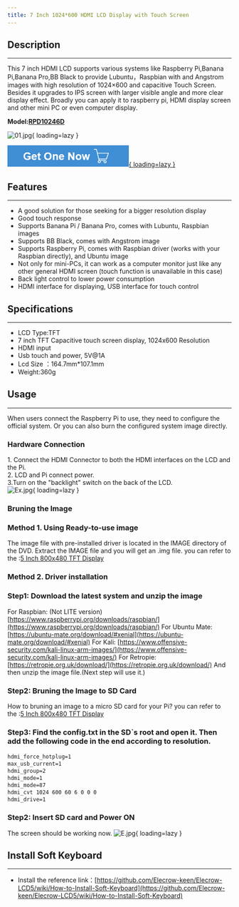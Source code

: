 ```yaml
---
title: 7 Inch 1024*600 HDMI LCD Display with Touch Screen
---
```


## Description
-----------

This 7 inch HDMI LCD supports various systems like Raspberry Pi,Banana Pi,Banana Pro,BB Black to provide Lubuntu，Raspbian with and Angstrom images with high resolution of 1024×600 and capacitive Touch Screen. Besides it upgrades to IPS screen with larger visible angle and more clear display effect. Broadly you can apply it to raspberry pi, HDMI display screen and other mini PC or even computer display.

**Model:[RPD10246D](https://www.elecrow.com/7-inch-1024-600-hdmi-lcd-display-with-touch-screen.html)**

![01.jpg](https://wiki.elecrow.com/images/thumb/4/4e/01.jpg/600px-01.jpg){ loading=lazy }

[![Alt text](../../assets/images/Get_one_now.png){ loading=lazy }](https://www.elecrow.com/7-inch-1024-600-hdmi-lcd-display-with-touch-screen.html?wiki "Title text")

## Features
--------

- A good solution for those seeking for a bigger resolution display
- Good touch response
- Supports Banana Pi / Banana Pro, comes with Lubuntu, Raspbian images
- Supports BB Black, comes with Angstrom image
- Supports Raspberry Pi, comes with Raspbian driver (works with your Raspbian directly), and Ubuntu image
- Not only for mini-PCs, it can work as a computer monitor just like any other general HDMI screen (touch function is unavailable in this case)
- Back light control to lower power consumption
- HDMI interface for displaying, USB interface for touch control

## Specifications
--------------

- LCD Type:TFT
- 7 inch TFT Capacitive touch screen display, 1024x600 Resolution
- HDMI input
- Usb touch and power, 5V@1A
- Lcd Size ：164.7mm\*107.1mm
- Weight:360g

## Usage
-----

When users connect the Raspberry Pi to use, they need to configure the official system. Or you can also burn the configured system image directly.

### **Hardware Connection**

1\. Connect the HDMI Connector to both the HDMI interfaces on the LCD and the Pi.  
2\. LCD and Pi connect power.  
3.Turn on the "backlight" switch on the back of the LCD.  
![Ex.jpg](https://wiki.elecrow.com/images/thumb/d/d2/Ex.jpg/600px-Ex.jpg){ loading=lazy }

### **Bruning the Image**

### **Method 1. Using Ready-to-use image**

The image file with pre-installed driver is located in the IMAGE directory of the DVD. Extract the IMAGE file and you will get an .img file.
you can refer to the :[5 Inch 800x480 TFT Display](./hdmi-interface-5-inch-800x480-tft-display.md)

### Method 2. Driver installation

### Step1: Download the latest system and unzip the image

For Raspbian: (Not LITE version)
[https://www.raspberrypi.org/downloads/raspbian/](https://www.raspberrypi.org/downloads/raspbian/)
For Ubuntu Mate:
[https://ubuntu-mate.org/download/#xenial](https://ubuntu-mate.org/download/#xenial)
For Kali:
[https://www.offensive-security.com/kali-linux-arm-images/](https://www.offensive-security.com/kali-linux-arm-images/)
For Retropie:
[https://retropie.org.uk/download/](https://retropie.org.uk/download/)
And then unzip the image file.(Next step will use it.)

### Step2: Bruning the Image to SD Card

How to bruning an image to a micro SD card for your Pi? you can refer to the :[5 Inch 800x480 TFT Display](./hdmi-interface-5-inch-800x480-tft-display.md)

### Step3: Find the config.txt in the SD`s root and open it. Then add the following code in the end according to resolution.

```
hdmi_force_hotplug=1
max_usb_current=1
hdmi_group=2
hdmi_mode=1
hdmi_mode=87
hdmi_cvt 1024 600 60 6 0 0 0
hdmi_drive=1
```

### Step2: Insert SD card and Power ON

The screen should be working now.
![E.jpg](https://wiki.elecrow.com/images/thumb/3/30/E.jpg/600px-E.jpg){ loading=lazy }

## Install Soft Keyboard
---------------------

- Install the reference link：[https://github.com/Elecrow-keen/Elecrow-LCD5/wiki/How-to-Install-Soft-Keyboard](https://github.com/Elecrow-keen/Elecrow-LCD5/wiki/How-to-Install-Soft-Keyboard)